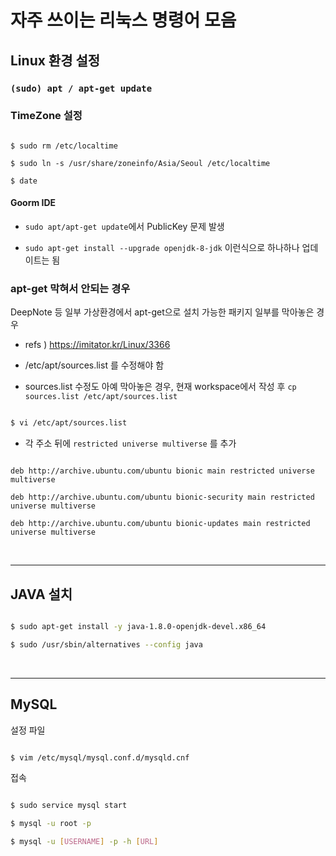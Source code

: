 # 자주 쓰이는 리눅스 명령어 모음

## Linux 환경 설정

### `(sudo) apt / apt-get update`

### TimeZone 설정

```

$ sudo rm /etc/localtime

$ sudo ln -s /usr/share/zoneinfo/Asia/Seoul /etc/localtime

$ date

```

#### Goorm IDE

- `sudo apt/apt-get update`에서 PublicKey 문제 발생

- `sudo apt-get install --upgrade openjdk-8-jdk` 이런식으로 하나하나 업데이트는 됨

### apt-get 막혀서 안되는 경우

DeepNote 등 일부 가상환경에서 apt-get으로 설치 가능한 패키지 일부를 막아놓은 경우


- refs ) https://imitator.kr/Linux/3366

- /etc/apt/sources.list 를 수정해야 함
- sources.list 수정도 아예 막아놓은 경우, 현재 workspace에서 작성 후 `cp sources.list /etc/apt/sources.list`

```bash

$ vi /etc/apt/sources.list

```
    
- 각 주소 뒤에 `restricted universe multiverse` 를 추가

```

deb http://archive.ubuntu.com/ubuntu bionic main restricted universe multiverse

deb http://archive.ubuntu.com/ubuntu bionic-security main restricted universe multiverse

deb http://archive.ubuntu.com/ubuntu bionic-updates main restricted universe multiverse 

```

<br />

---

## JAVA 설치

```bash

$ sudo apt-get install -y java-1.8.0-openjdk-devel.x86_64

$ sudo /usr/sbin/alternatives --config java

```

<br />

---

## MySQL 

설정 파일

```bash

$ vim /etc/mysql/mysql.conf.d/mysqld.cnf

```

접속

```bash

$ sudo service mysql start

$ mysql -u root -p

$ mysql -u [USERNAME] -p -h [URL]

```
